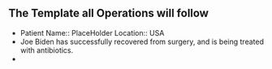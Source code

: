 ## The Template all Operations will follow
- Patient Name:: PlaceHolder
  Location:: USA
- Joe Biden has successfully recovered from surgery, and is being treated with antibiotics.
-